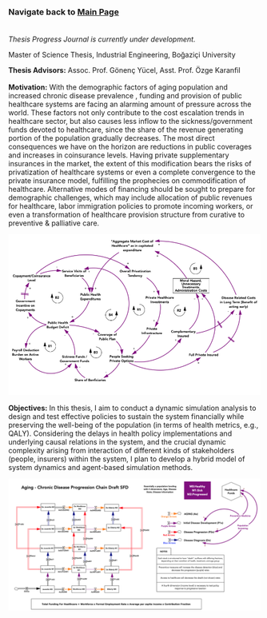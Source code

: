### Navigate back to [Main Page](https://sanserguz.github.io/main/)<br><br>
  
  _Thesis Progress Journal is currently under development._<br>
  
 Master of Science Thesis, Industrial Engineering, Boğaziçi University
 
**Thesis Advisors:** Assoc. Prof. Gönenç Yücel, Asst. Prof. Özge Karanfil <br><br>
**Motivation:** With the demographic factors of aging population and increased chronic disease prevalence , funding and provision of public healthcare systems are facing an alarming amount of pressure across the world. These factors not only contribute to the cost escalation trends in healthcare sector, but also causes less inflow to the sickness/government funds devoted to healthcare, since the share of the revenue generating portion of the population gradually decreases. The most direct consequences we have on the horizon are reductions in public coverages and increases in coinsurance levels. Having private supplementary insurances in the market, the extent of this modification bears the risks of privatization of healthcare systems or even a complete convergence to the private insurance model, fulfilling the prophecies on commodification of healthcare. Alternative modes of financing should be sought to prepare for demographic challenges, which may include allocation of public revenues for healthcare, labor immigration policies to promote incoming workers, or even a transformation of healthcare provision structure from curative to preventive & palliative care. 

![Image](finance.png)

**Objectives:** In this thesis, I aim to conduct a dynamic simulation analysis to design and test effective policies to sustain the system financially while preserving the well-being of the population (in terms of health metrics, e.g., QALY). Considering the delays in health policy implementations and underlying causal relations in the system, and the crucial dynamic complexity arising from interaction of different kinds of stakeholders (people, insurers) within the system, I plan to develop a hybrid model of system dynamics and agent-based simulation methods.

![Image](progression.png)



